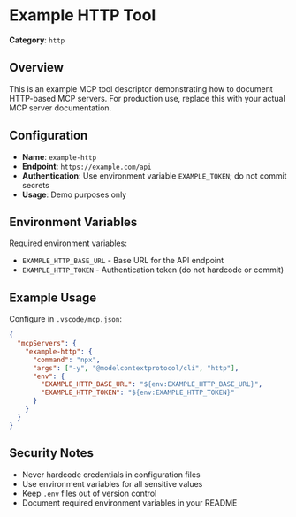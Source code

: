 # Example HTTP Tool

**Category**: `http`

## Overview

This is an example MCP tool descriptor demonstrating how to document HTTP-based MCP servers.
For production use, replace this with your actual MCP server documentation.

## Configuration

- **Name**: `example-http`
- **Endpoint**: `https://example.com/api`
- **Authentication**: Use environment variable `EXAMPLE_TOKEN`; do not commit secrets
- **Usage**: Demo purposes only

## Environment Variables

Required environment variables:

- `EXAMPLE_HTTP_BASE_URL` - Base URL for the API endpoint
- `EXAMPLE_HTTP_TOKEN` - Authentication token (do not hardcode or commit)

## Example Usage

Configure in `.vscode/mcp.json`:

```json
{
  "mcpServers": {
    "example-http": {
      "command": "npx",
      "args": ["-y", "@modelcontextprotocol/cli", "http"],
      "env": {
        "EXAMPLE_HTTP_BASE_URL": "${env:EXAMPLE_HTTP_BASE_URL}",
        "EXAMPLE_HTTP_TOKEN": "${env:EXAMPLE_HTTP_TOKEN}"
      }
    }
  }
}
```

## Security Notes

- Never hardcode credentials in configuration files
- Use environment variables for all sensitive values
- Keep `.env` files out of version control
- Document required environment variables in your README
